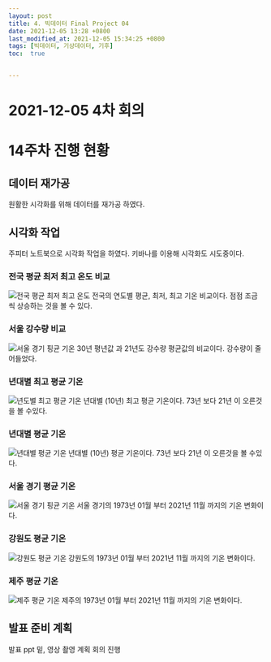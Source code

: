 ```yaml
---
layout: post
title: 4. 빅데이터 Final Project 04
date: 2021-12-05 13:28 +0800
last_modified_at: 2021-12-05 15:34:25 +0800
tags: [빅데이터, 기상데이터, 기후]
toc:  true


---
```


# 2021-12-05 4차 회의
# 14주차 진행 현황

## 데이터 재가공
원활한 시각화를 위해 데이터를 재가공 하였다.

## 시각화 작업
주피터 노트북으로 시각화 작업을 하였다. 
키바나를 이용해 시각화도 시도중이다. 

### 전국 평균 최저 최고 온도 비교
![전국 평균 최저 최고 온도](https://user-images.githubusercontent.com/73586238/144744813-c97234fc-ca28-4ae2-b9c9-432d997b5a4b.png)
전국의 연도별 평균, 최저, 최고 기온 비교이다. 점점 조금씩 상승하는 것을 볼 수 있다.

### 서울 강수량 비교
![서울 경기 핑균 기온](https://user-images.githubusercontent.com/73586238/144744807-dceaf03c-4de6-47bc-9751-e8d3eae1d980.png)
30년 평년값 과 21년도 강수량 평균값의 비교이다. 강수량이 줄어들었다.

### 년대별 최고 평균 기온
![년도별 최고 평균 기온](https://user-images.githubusercontent.com/73586238/144744814-377ac867-7582-439e-86d5-81a7477df64e.png)
년대별 (10년) 최고 평균 기온이다. 73년 보다 21년 이 오른것을 볼 수있다.

### 년대별 평균 기온
![년대별 평균 기온](https://user-images.githubusercontent.com/73586238/144744806-c67a4ed9-6bb1-4fa8-b746-e45a3a521a63.png)
년대별 (10년) 평균 기온이다. 73년 보다 21년 이 오른것을 볼 수있다.

### 서울 경기 평균 기온
![서울 경기 핑균 기온](https://user-images.githubusercontent.com/73586238/144744807-dceaf03c-4de6-47bc-9751-e8d3eae1d980.png)
서울 경기의 1973년 01월 부터 2021년 11월 까지의 기온 변화이다.

### 강원도 평균 기온
![강원도 평균 기온](https://user-images.githubusercontent.com/73586238/144744809-f48798e2-2f77-4da2-8c99-6936b5fda7f7.png)
강원도의 1973년 01월 부터 2021년 11월 까지의 기온 변화이다.

### 제주 평균 기온
![제주 평균 기온](https://user-images.githubusercontent.com/73586238/144744808-e337356f-7b8d-41aa-8351-e1343e273580.png)
제주의 1973년 01월 부터 2021년 11월 까지의 기온 변화이다.

## 발표 준비 계획
발표 ppt 밑, 영상 촬영 계획 회의 진행
